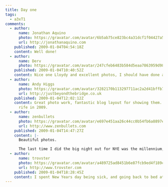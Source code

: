 ```yaml
---
title: Day one
tags:
  - a3xT1
comments:
  - author:
      name: Jonathan Aquino
      photo: https://gravatar.com/avatar/6b5ab75ce823bc4a31dcf1f04427a582
      url: http://jonathanaquino.com
    published: 2009-01-04T04:54:18Z
    content: Well done!
  - author:
      name: Derv
      photo: https://gravatar.com/avatar/247cfeb6483b584d5eaa7863959d988b
    published: 2009-01-04T10:40:52Z
    content: Nice one Lloydy and excellent photos, I should have done a similar thing really. On New Years Eve I fell asleep at 11:30 so i missed out on the whole midnight celebration lol.
  - author:
      name: Andy Higgs
      photo: https://gravatar.com/avatar/3282170b113297711ac2a2d41bffb70d
      url: http://justbeyondthebridge.co.uk
    published: 2009-01-04T12:02:12Z
    content: Great photo work, fantastic blog layout for showing them. Jealousy is still
      rife in 2009.
  - author:
      name: zenbullets
      photo: https://gravatar.com/avatar/e697e451aa26c44cc0b54fb6a8897ef1
      url: http://www.zenbullets.com
    published: 2009-01-04T14:47:27Z
    content: |-
      Beautiful photos.

      The last time I did the big night out for NYE was the millennium, the new year has seemed of relatively little consequence since then. It was also the night I met my wife.
  - author:
      name: trovster
      photo: https://gravatar.com/avatar/a489725ad8451b6e87fcb9ed4f189cf9
      url: http://www.trovster.com
    published: 2009-01-04T18:28:45Z
    content: I spent New Years day being sick, and going back to bed at 6pm…
---
```

